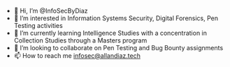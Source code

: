 - 👋 Hi, I’m @InfoSecByDiaz
- 👀 I’m interested in Information Systems Security, Digital Forensics, Pen Testing activities
- 🌱 I’m currently learning Intelligence Studies with a concentration in Collection Studies through a Masters program
- 💞️ I’m looking to collaborate on Pen Testing and Bug Bounty assignments
- 📫 How to reach me infosec@allandiaz.tech

<!---
InfoSecByDiaz/InfoSecByDiaz is a ✨ special ✨ repository because its `README.md` (this file) appears on your GitHub profile.
You can click the Preview link to take a look at your changes.
--->
